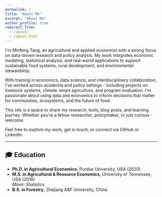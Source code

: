 ```yaml
---
permalink: /
title: "About Me"
excerpt: "About Me"
author_profile: true
redirect_from: 
  - /about/
  - /about.html
---
```


I'm Minfeng Tang, an agricultural and applied economist with a strong focus on data-driven research and policy analysis. My work integrates economic modeling, statistical analysis, and real-world applications to support sustainable food systems, rural development, and environmental stewardship.

With training in economics, data science, and interdisciplinary collaboration, I've worked across academia and policy settings - including projects on livestock systems, climate-smart agriculture, and program evaluation. I'm passionate about using data and economics to inform decisions that matter for communities, ecosystems, and the future of food.

This site is a space to share my research, tools, blog posts, and learning journey. Whether you're a fellow researcher, policymaker, or just curious - welcome.

Feel free to explore my work, get in touch, or connect via GitHub or LinkedIn.

---

## 🎓 Education

- **Ph.D. in Agricultural Economics**, Purdue University, USA (2020)  
- **M.S. in Agricultural & Resource Economics**, University of Tennessee, USA (2016)     
  *Minor: Statistics*
- **B.S. in Forestry**, Zhejiang A&F University, China 